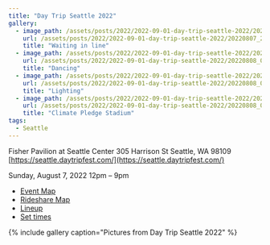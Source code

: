 ```yaml
---
title: "Day Trip Seattle 2022"
gallery:
  - image_path: /assets/posts/2022/2022-09-01-day-trip-seattle-2022/20220807_235028032_iOS.jpg
    url: /assets/posts/2022/2022-09-01-day-trip-seattle-2022/20220807_235028032_iOS.jpg
    title: "Waiting in line"
  - image_path: /assets/posts/2022/2022-09-01-day-trip-seattle-2022/20220808_035330117_iOS.jpg
    url: /assets/posts/2022/2022-09-01-day-trip-seattle-2022/20220808_035330117_iOS.jpg
    title: "Dancing"
  - image_path: /assets/posts/2022/2022-09-01-day-trip-seattle-2022/20220808_035924313_iOS.jpg
    url: /assets/posts/2022/2022-09-01-day-trip-seattle-2022/20220808_035924313_iOS.jpg
    title: "Lighting"
  - image_path: /assets/posts/2022/2022-09-01-day-trip-seattle-2022/20220808_040900475_iOS.jpg
    url: /assets/posts/2022/2022-09-01-day-trip-seattle-2022/20220808_040900475_iOS.jpg
    title: "Climate Pledge Stadium"
tags:
  - Seattle
---
```

Fisher Pavilion at Seattle Center
305 Harrison St
Seattle, WA 98109
[https://seattle.daytripfest.com/](https://seattle.daytripfest.com/)

Sunday, August 7, 2022
12pm – 9pm

* [Event Map](/assets/posts/2022-08-07-day-trip-seattle-2022/dtpnw_2022_mk_map_event_1080x1350_r10.png)
* [Rideshare Map](/assets/posts/2022-08-07-day-trip-seattle-2022/dtpnw_2022_mk_map_rideshare_1080x1350_r01.png)
* [Lineup](/assets/posts/2022-08-07-day-trip-seattle-2022/dtpnw_2022_mk_lu_full_osn_ga_1080x1350_r08.png)
* [Set times](/assets/posts/2022-08-07-day-trip-seattle-2022/dtpnw_2022_mk_lu_set_times_ga_1080x1350_r07.png)

{% include gallery caption="Pictures from Day Trip Seattle 2022" %}